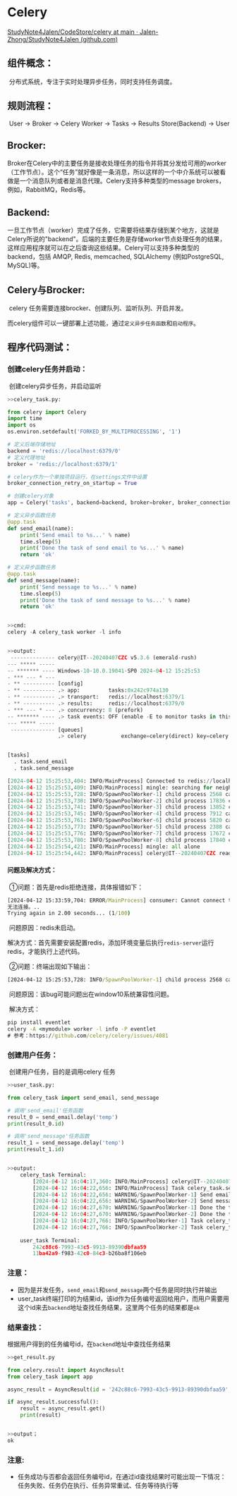 # Celery

[StudyNote4Jalen/CodeStore/celery at main · Jalen-Zhong/StudyNote4Jalen (github.com)](.../LLM/GPT.md)

## 组件概念：

​	分布式系统，专注于实时处理异步任务，同时支持任务调度。

## 规则流程：

​	User → Broker → Celery Worker → Tasks → Results Store(Backend) → User

## Brocker:

​	Broker在Celery中的主要任务是接收处理任务的指令并将其分发给可用的worker（工作节点）。这个“任务”就好像是一条消息，所以这样的一个中介系统可以被看做是一个消息队列或者是消息代理。Celery支持多种类型的message brokers，例如，RabbitMQ，Redis等。

## Backend:

​	一旦工作节点（worker）完成了任务，它需要将结果存储到某个地方，这就是Celery所说的"backend"。后端的主要任务是存储worker节点处理任务的结果，这样应用程序就可以在之后查询这些结果。Celery可以支持多种类型的backend，包括 AMQP, Redis, memcached, SQLAlchemy (例如PostgreSQL, MySQL)等。

## Celery与Brocker:

​	celery 任务需要连接brocker、创建队列、监听队列、开启并发。

​	而celery组件可以一键部署上述功能，通过`定义异步任务函数`和`启动程序`。

## 程序代码测试：

### 	创建celery任务并启动：

​		创建celery异步任务，并启动监听

```python
>>celery_task.py:

from celery import Celery
import time
import os
os.environ.setdefault('FORKED_BY_MULTIPROCESSING', '1')

# 定义后端存储地址
backend = 'redis://localhost:6379/0'
# 定义代理地址
broker = 'redis://localhost:6379/1'

# celery作为一个单独项目运行，在settings文件中设置
broker_connection_retry_on_startup = True

# 创建celery对象
app = Celery('tasks', backend=backend, broker=broker, broker_connection_retry_on_startup = True)

# 定义异步函数任务
@app.task
def send_email(name):
    print('Send email to %s...' % name)
    time.sleep(5)
    print('Done the task of send email to %s...' % name)
    return 'ok'

# 定义异步函数任务
@app.task
def send_message(name):
    print('Send message to %s...' % name)
    time.sleep(5)
    print('Done the task of send message to %s...' % name)
    return 'ok'


>>cmd:
celery -A celery_task worker -l info


>>output:
 -------------- celery@IT--20240407CZC v5.3.6 (emerald-rush)
--- ***** -----
-- ******* ---- Windows-10-10.0.19041-SP0 2024-04-12 15:25:53
- *** --- * ---
- ** ---------- [config]
- ** ---------- .> app:         tasks:0x242c974a130
- ** ---------- .> transport:   redis://localhost:6379/1
- ** ---------- .> results:     redis://localhost:6379/0
- *** --- * --- .> concurrency: 8 (prefork)
-- ******* ---- .> task events: OFF (enable -E to monitor tasks in this worker)
--- ***** -----
 -------------- [queues]
                .> celery           exchange=celery(direct) key=celery


[tasks]
  . task.send_email
  . task.send_message

[2024-04-12 15:25:53,404: INFO/MainProcess] Connected to redis://localhost:6379/1
[2024-04-12 15:25:53,409: INFO/MainProcess] mingle: searching for neighbors
[2024-04-12 15:25:53,728: INFO/SpawnPoolWorker-1] child process 2568 calling self.run()
[2024-04-12 15:25:53,738: INFO/SpawnPoolWorker-2] child process 17836 calling self.run()
[2024-04-12 15:25:53,741: INFO/SpawnPoolWorker-3] child process 13852 calling self.run()
[2024-04-12 15:25:53,745: INFO/SpawnPoolWorker-4] child process 7912 calling self.run()
[2024-04-12 15:25:53,761: INFO/SpawnPoolWorker-6] child process 5820 calling self.run()
[2024-04-12 15:25:53,773: INFO/SpawnPoolWorker-5] child process 2388 calling self.run()
[2024-04-12 15:25:53,776: INFO/SpawnPoolWorker-7] child process 17672 calling self.run()
[2024-04-12 15:25:53,780: INFO/SpawnPoolWorker-8] child process 17840 calling self.run()
[2024-04-12 15:25:54,421: INFO/MainProcess] mingle: all alone
[2024-04-12 15:25:54,442: INFO/MainProcess] celery@IT--20240407CZC ready.
```

#### 	问题及解决方式：	

​	①问题：首先是redis拒绝连接，具体报错如下：

```cmd
[2024-04-12 15:33:59,704: ERROR/MainProcess] consumer: Cannot connect to redis://localhost:6379/1: Error 10061 connecting to localhost:6379. 由于目标计算机积极拒绝，
无法连接。..
Trying again in 2.00 seconds... (1/100)
```

​	问题原因：redis未启动。

​	解决方式：首先需要安装配置redis，添加环境变量后执行`redis-server`运行redis，才能执行上述代码。

​	②问题：终端出现如下输出：

```cmd
[2024-04-12 15:25:53,728: INFO/SpawnPoolWorker-1] child process 2568 calling self.run()
```

​	问题原因：该bug可能问题出在window10系统兼容性问题。

​	解决方式：

```cmd
pip install eventlet
celery -A <mymodule> worker -l info -P eventlet
# 参考：https://github.com/celery/celery/issues/4081
```

### 创建用户任务：

​	创建用户任务，目的是调用celery 任务

```python
>>user_task.py:

from celery_task import send_email, send_message

# 调用'send_email'任务函数
result_0 = send_email.delay('temp')
print(result_0.id)

# 调用'send_message'任务函数
result_1 = send_message.delay('temp')
print(result_1.id)


>>output:
    celery_task Terminal:
        [2024-04-12 16:04:17,360: INFO/MainProcess] celery@IT--20240407CZC ready.
        [2024-04-12 16:04:22,656: INFO/MainProcess] Task celery_task.send_email[7e3a25e4-71e1-4b90-903a-		cf06ec62f29c] received
        [2024-04-12 16:04:22,656: WARNING/SpawnPoolWorker-1] Send email to temp...[2024-04-12 16:04:22,656: INFO/MainProcess] Task celery_task.send_message[590cb218-3bcf-4065-93f1-bee334173318] received
        [2024-04-12 16:04:22,656: WARNING/SpawnPoolWorker-2] Send message to temp...
        [2024-04-12 16:04:27,670: WARNING/SpawnPoolWorker-1] Done the task of send email to temp...
        [2024-04-12 16:04:27,670: WARNING/SpawnPoolWorker-2] Done the task of send message to temp...
        [2024-04-12 16:04:27,766: INFO/SpawnPoolWorker-1] Task celery_task.send_email[7e3a25e4-71e1-4b90-903a-cf06ec62f29c] succeeded in 5.125s: 'ok'
        [2024-04-12 16:04:27,766: INFO/SpawnPoolWorker-2] Task celery_task.send_message[590cb218-3bcf-4065-93f1-bee334173318] succeeded in 5.125s: 'ok'
        
    user_task Terminal:
        242c88c6-7993-43c5-9913-89390dbfaa59
        11ba42a9-f983-42c0-84c3-b26ba8f106eb
```

### 	注意：

- 因为是并发任务，`send_email`和`send_message`两个任务是同时执行并输出
- user_task终端打印的为结果id，该id作为任务编号返回给用户，而用户需要用这个id来去`backend`地址查找任务结果，这里两个任务的结果都是`ok`

### 结果查找：

​	根据用户得到的任务编号id，在`backend`地址中查找任务结果

```python
>>get_result.py

from celery.result import AsyncResult
from celery_task import app

async_result = AsyncResult(id = '242c88c6-7993-43c5-9913-89390dbfaa59', app=app)

if async_result.successful():
    result = async_result.get()
    print(result)


>>output；
ok
```

### 	注意:

- 任务成功与否都会返回任务编号id，在通过id查找结果时可能出现一下情况：任务失败、任务仍在执行、任务异常重试、任务等待执行等